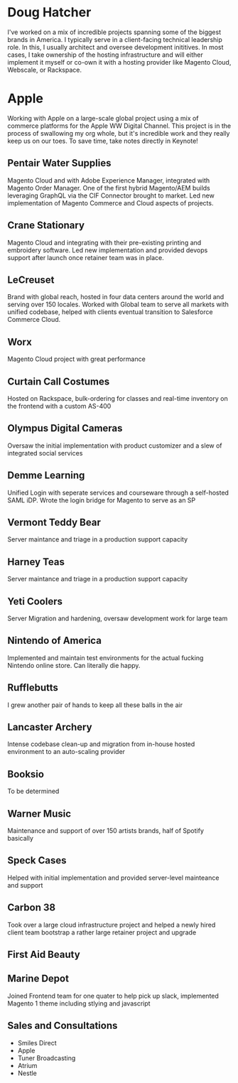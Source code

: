 # Doug Hatcher

I've worked on a mix of incredible projects spanning some of the biggest brands in America. I typically serve in a client-facing technical leadership role. In this, I usually architect and oversee development inititives. In most cases, I take ownership of the hosting infrastructure and will either implement it myself or co-own it with a hosting provider like Magento Cloud, Webscale, or Rackspace. 

# Apple
Working with Apple on a large-scale global project using a mix of commerce platforms for the Apple WW Digital Channel. This project is in the process of swallowing my org whole, but it's incredible work and they really keep us on our toes. To save time, take notes directly in Keynote!

## Pentair Water Supplies 
Magento Cloud and with Adobe Experience Manager, integrated with Magento Order Manager. One of the first hybrid Magento/AEM builds leveraging GraphQL via the CIF Connector brought to market. Led new implementation of Magento Commerce and Cloud aspects of projects. 

## Crane Stationary
Magento Cloud and integrating with their pre-existing printing and embroidery software. Led new implementation and provided devops support after launch once retainer team was in place.

## LeCreuset
Brand with global reach, hosted in four data centers around the world and serving over 150 locales. Worked with Global team to serve all markets with unified codebase, helped with clients eventual transition to Salesforce Commerce Cloud. 

## Worx
Magento Cloud project with great performance

## Curtain Call Costumes
Hosted on Rackspace, bulk-ordering for classes and real-time inventory on the frontend with a custom AS-400 

## Olympus Digital Cameras 
Oversaw the initial implementation with product customizer and a slew of integrated social services

## Demme Learning
Unified Login with seperate services and courseware through a self-hosted SAML iDP. Wrote the login bridge for Magento to serve as an SP

## Vermont Teddy Bear
Server maintance and triage in a production support capacity

## Harney Teas
Server maintance and triage in a production support capacity

## Yeti Coolers
Server Migration and hardening, oversaw development work for large team

## Nintendo of America
Implemented and maintain test environments for the actual fucking Nintendo online store. Can literally die happy.

## Rufflebutts
I grew another pair of hands to keep all these balls in the air

## Lancaster Archery
Intense codebase clean-up and migration from in-house hosted environment to an auto-scaling provider

## Booksio
To be determined

## Warner Music
Maintenance and support of over 150 artists brands, half of Spotify basically

## Speck Cases
Helped with initial implementation and provided server-level mainteance and support 

## Carbon 38
Took over a large cloud infrastructure project and helped a newly hired client team bootstrap a rather large retainer project and upgrade

## First Aid Beauty

## Marine Depot
Joined Frontend team for one quater to help pick up slack, implemented Magento 1 theme including stlying and javascript

## Sales and Consultations

* Smiles Direct
* Apple 
* Tuner Broadcasting
* Atrium
* Nestle


